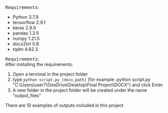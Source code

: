 
<span style="font-size:larger;">`Requirements`</span>:<br>
* Python 3.7.9
* tensorflow 2.9.1
* keras 2.9.0
* pandas 1.3.5
* numpy 1.21.5
* docx2txt 0.8
* tqdm 4.62.3

<span style="font-size:larger;">`Requirements`</span>:<br>
After installing the requirements:
1. Open a terminal in the project folder
2. type `python script.py [docx_path]` (for example: python script.py "C:\Users\user7\OneDrive\Desktop\Final Project\DOCX") and click Enter
3. A new folder in the project folder will be created under the name "output_files"

There are 10 examples of outputs included in this project
